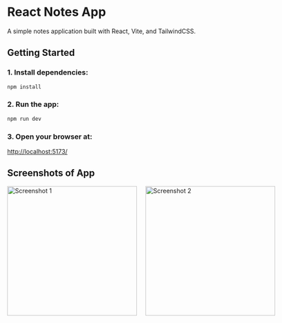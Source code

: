 # React Notes App

A simple notes application built with React, Vite, and TailwindCSS.

## Getting Started

### 1. **Install dependencies:**

```bash
npm install
```

### 2. **Run the app:**

```bash
npm run dev
```

### 3. **Open your browser at:**  

[http://localhost:5173/](http://localhost:5173/)

## Screenshots of App

<div style="display: flex; gap: 20px;">
  <img src=".app-image/image1.png" alt="Screenshot 1" width="300" />
  <img src=".app-image/image2.png" alt="Screenshot 2" width="300" />
</div>

